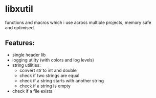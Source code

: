 # libxutil
functions and macros which i use across multiple projects, memory safe and optimised

## Features:
- single header lib
- logging utilty (with colors and log levels)
- string utilities:
    - convert str to int and double
    - check if two strings are equal
    - check if a string starts with another string
    - check if a string is empty
- check if a file exists
